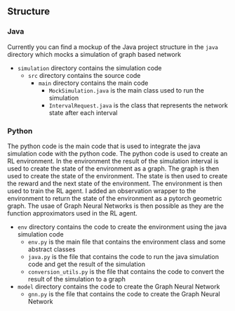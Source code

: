 ## Structure

### Java

Currently you can find a mockup of the Java project structure in the `java` directory which mocks a simulation of graph based network 

- `simulation` directory contains the simulation code
  - `src` directory contains the source code
    - `main` directory contains the main code
      - `MockSimulation.java` is the main class used to run the simulation
      - `IntervalRequest.java` is the class that represents the network state after each interval


### Python

The python code is the main code that is used to integrate the java simulation code with the python code. The python code is used to create an RL environment.
In the environment the result of the simulation interval is used to create the state of the environment as a graph. The graph is then used to create the state of the environment. The state is then used to create the reward and the next state of the environment. The environment is then used to train the RL agent.
I added an observation wrapper to the environment to return the state of the environment as a pytorch geometric graph. The usae of Graph Neural Networks is then possible as they are the function approximators used in the RL agent.

- `env` directory contains the code to create the environment using the java simulation code
  - `env.py` is the main file that contains the environment class and some abstract classes
  - `java.py` is the file that contains the code to run the java simulation code and get the result of the simulation
  - `conversion_utils.py` is the file that contains the code to convert the result of the simulation to a graph
- `model` directory contains the code to create the Graph Neural Network
  - `gnn.py` is the file that contains the code to create the Graph Neural Network